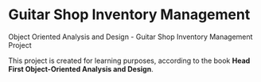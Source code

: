 # Guitar Shop Inventory Management
Object Oriented Analysis and Design - Guitar Shop Inventory Management Project

This project is created for learning purposes, according to the book **Head First Object-Oriented Analysis and Design**.
